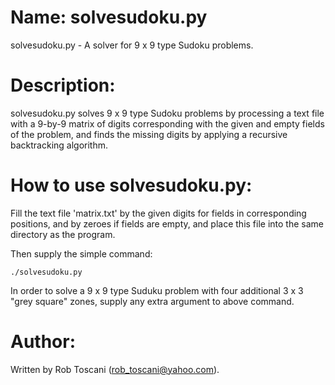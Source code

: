 # Name: solvesudoku.py
solvesudoku.py - A solver for 9 x 9 type Sudoku problems.

# Description:
solvesudoku.py solves 9 x 9 type Sudoku problems by processing a text file with a 9-by-9 matrix of digits corresponding with the given and empty fields of the problem, and finds the missing digits by applying a recursive backtracking algorithm.

# How to use solvesudoku.py:
Fill the text file 'matrix.txt' by the given digits for fields in corresponding positions, and by zeroes 
if fields are empty, and place this file into the same directory as the program.

Then supply the simple command:

	./solvesudoku.py

In order to solve a 9 x 9 type Suduku problem with four additional 3 x 3 "grey square" zones, supply any extra argument to above command. 

# Author:
Written by Rob Toscani (rob_toscani@yahoo.com).
